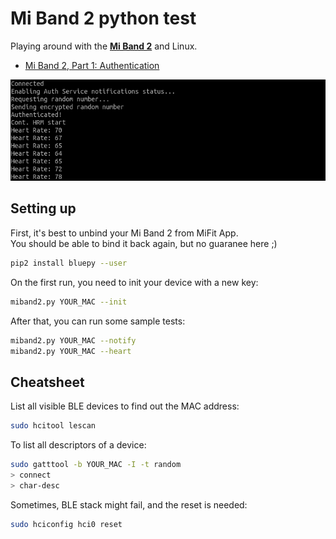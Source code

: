 # Mi Band 2 python test

Playing around with the [**Mi Band 2**](http://www.mi.com/en/miband2/) and Linux.

- [Mi Band 2, Part 1: Authentication](https://leojrfs.github.io/writing/miband2-part1-auth/)

![demo](/demo.png)

## Setting up

First, it's best to unbind your Mi Band 2 from MiFit App.  
You should be able to bind it back again, but no guaranee here ;)

```sh
pip2 install bluepy --user
```

On the first run, you need to init your device with a new key:
```sh
miband2.py YOUR_MAC --init
```

After that, you can run some sample tests:
```sh
miband2.py YOUR_MAC --notify
miband2.py YOUR_MAC --heart
```

## Cheatsheet

List all visible BLE devices to find out the MAC address:
```sh
sudo hcitool lescan
```

To list all descriptors of a device:
```sh
sudo gatttool -b YOUR_MAC -I -t random
> connect
> char-desc
```

Sometimes, BLE stack might fail, and the reset is needed:

```sh
sudo hciconfig hci0 reset
```
